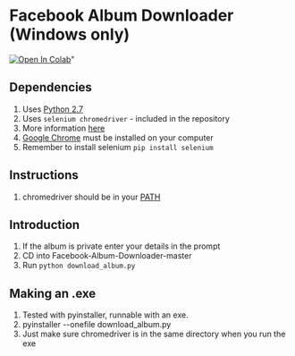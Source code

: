 Facebook Album Downloader (Windows only)
======
<a href="https://colab.research.google.com/github/MrIbrahem/Facebook-Album-Downloader/blob/update/facebook_album_downloader.ipynb" target="_parent"><img src="https://colab.research.google.com/assets/colab-badge.svg" alt="Open In Colab"/></a>"
## Dependencies
1. Uses [Python 2.7](https://www.python.org/download/releases/2.7/)
2. Uses `selenium chromedriver` - included in the repository
3. More information [here](https://sites.google.com/a/chromium.org/chromedriver/getting-started)
4. [Google Chrome](https://www.google.com/chrome/browser/desktop/) must be installed on your computer
5. Remember to install selenium `pip install selenium`

## Instructions
1. chromedriver should be in your [PATH](http://chromedriver.storage.googleapis.com/index.html?path=2.20/)

## Introduction
1. If the album is private enter your details in the prompt
2. CD into Facebook-Album-Downloader-master
3. Run `python download_album.py`

## Making an .exe
1. Tested with pyinstaller, runnable with an exe.
2. pyinstaller --onefile download_album.py
3. Just make sure chromedriver is in the same directory when you run the exe
